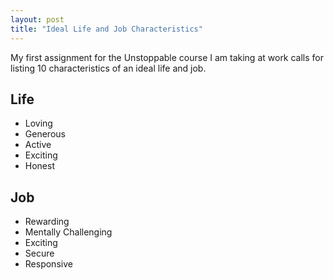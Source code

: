 ```yaml
---
layout: post
title: "Ideal Life and Job Characteristics"
---
```


My first assignment for the Unstoppable course I am taking at work calls for listing 10 characteristics of an ideal life and job.

## Life
- Loving
- Generous
- Active
- Exciting
- Honest

## Job
- Rewarding
- Mentally Challenging
- Exciting
- Secure
- Responsive
